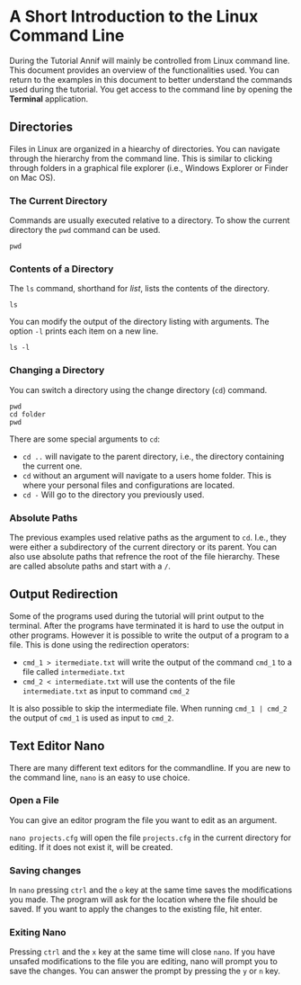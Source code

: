 # A Short Introduction to the Linux Command Line
During the Tutorial Annif will mainly be controlled from Linux command line.
This document provides an overview of the functionalities used.
You can return to the examples in this document to better understand the commands used during the tutorial.
You get access to the command line by opening the __Terminal__ application.

## Directories
Files in Linux are organized in a hiearchy of directories.
You can navigate through the hierarchy from the command line.
This is similar to clicking through folders in a graphical file explorer (i.e., Windows Explorer or Finder on Mac OS).

### The Current Directory
Commands are usually executed relative to a directory.
To show the current directory the `pwd` command can be used.
```
pwd
```

### Contents of a Directory
The `ls` command, shorthand for _list_, lists the contents of the directory.
```
ls
```
You can modify the output of the directory listing with arguments.
The option `-l` prints each item on a new line.
```
ls -l
```

### Changing a Directory
You can switch a directory using the change directory (`cd`) command.
```
pwd
cd folder
pwd
```
There are some special arguments to `cd`:
* `cd ..` will navigate to the parent directory, i.e., the directory containing the current one.
* `cd` without an argument will navigate to a users home folder. This is where your personal files and configurations are located.
* `cd -` Will go to the directory you previously used.

### Absolute Paths
The previous examples used relative paths as the argument to `cd`.
I.e., they were either a subdirectory of the current directory or its parent.
You can also use absolute paths that refrence the root of the file hierarchy.
These are called absolute paths and start with a `/`.

## Output Redirection
Some of the programs used during the tutorial will print output to the terminal.
After the programs have terminated it is hard to use the output in other programs.
However it is possible to write the output of a program to a file.
This is done using the redirection operators:
* `cmd_1 > itermediate.txt` will write the output of the command `cmd_1` to a file called `intermediate.txt`
* `cmd_2 < intermediate.txt` will use the contents of the file `intermediate.txt` as input to command `cmd_2`

It is also possible to skip the intermediate file.
When running `cmd_1 | cmd_2` the output of `cmd_1` is used as input to `cmd_2`.

## Text Editor Nano
There are many different text editors for the commandline.
If you are new to the command line, `nano` is an easy to use choice.

### Open a File
You can give an editor program the file you want to edit as an argument.

`nano projects.cfg` will open the file `projects.cfg` in the current directory for editing.
If it does not exist it, will be created.

### Saving changes
In `nano` pressing `ctrl` and the `o` key at the same time saves the modifications you made.
The program will ask for the location where the file should be saved.
If you want to apply the changes to the existing file, hit enter.

### Exiting Nano
Pressing `ctrl` and the `x` key at the same time will close `nano`.
If you have unsafed modifications to the file you are editing, nano will prompt you to save the changes.
You can answer the prompt by pressing the `y` or `n` key.

